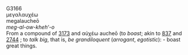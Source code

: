 <body>
  <p>G3166<br>  μεγαλαυχέω  <br> megalaucheō  <br><i>meg-al-ow-kheh‘-o </i><br>From a compound of <a href="g3173.htm">3173</a> and   αὐχέω    aucheō   (to <i>boast</i>; akin to <a href="g0837.htm">837</a> and <a href="g2744.htm">2744</a> ; to <i>talk</i> <i>big</i>, that is, <i>be</i> <i>grandiloquent</i> (<i>arrogant</i>, <i>egotistic</i>): - boast great things.<br></p>
 </body>